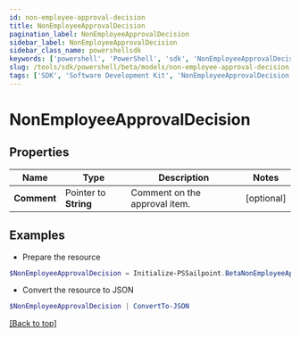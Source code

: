 ```yaml
---
id: non-employee-approval-decision
title: NonEmployeeApprovalDecision
pagination_label: NonEmployeeApprovalDecision
sidebar_label: NonEmployeeApprovalDecision
sidebar_class_name: powershellsdk
keywords: ['powershell', 'PowerShell', 'sdk', 'NonEmployeeApprovalDecision'] 
slug: /tools/sdk/powershell/beta/models/non-employee-approval-decision
tags: ['SDK', 'Software Development Kit', 'NonEmployeeApprovalDecision']
---
```



# NonEmployeeApprovalDecision

## Properties

Name | Type | Description | Notes
------------ | ------------- | ------------- | -------------
**Comment** |  Pointer to **String** | Comment on the approval item. | [optional] 

## Examples

- Prepare the resource
```powershell
$NonEmployeeApprovalDecision = Initialize-PSSailpoint.BetaNonEmployeeApprovalDecision  -Comment null
```

- Convert the resource to JSON
```powershell
$NonEmployeeApprovalDecision | ConvertTo-JSON
```


[[Back to top]](#) 

